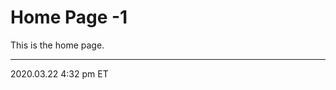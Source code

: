 # Home Page -1

This is the home page.

<hr class="tight">
<p class="timestamp">2020.03.22 4:32 pm ET</p>
